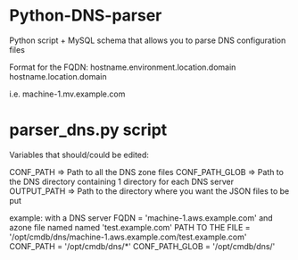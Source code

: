 # Python-DNS-parser
Python script + MySQL schema that allows you to parse DNS configuration files


Format for the FQDN:
hostname.environment.location.domain <br />
hostname.location.domain <br />

i.e.
machine-1.mv.example.com


# parser_dns.py script
Variables that should/could be edited:

CONF_PATH       => Path to all the DNS zone files
CONF_PATH_GLOB  => Path to the DNS directory containing 1 directory for each DNS server
OUTPUT_PATH     => Path to the directory where you want the JSON files to be put

example:
with a DNS server FQDN = 'machine-1.aws.example.com' and azone file named named 'test.example.com'
PATH TO THE FILE = '/opt/cmdb/dns/machine-1.aws.example.com/test.example.com'
CONF_PATH = '/opt/cmdb/dns/*'
CONF_PATH_GLOB = '/opt/cmdb/dns/'
